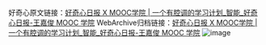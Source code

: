 好奇心原文链接：[好奇心日报 X MOOC学院 | 一个有腔调的学习计划_智能_好奇心日报-王嘉俊 MOOC 学院](https://www.qdaily.com/articles/6377.html)
WebArchive归档链接：[好奇心日报 X MOOC学院 | 一个有腔调的学习计划_智能_好奇心日报-王嘉俊 MOOC 学院](https://web.archive.org/web/https://www.qdaily.com/articles/6377.html)
![image](http://ww3.sinaimg.cn/large/007d5XDply1g3w9sqin1oj30vy0hb44y)